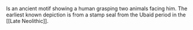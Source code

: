 Is an ancient motif showing a human grasping two animals facing him. The earliest known depiction is from a stamp seal from the Ubaid period in the [[Late Neolithic]].